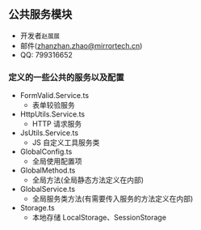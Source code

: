 ## 公共服务模块

- 开发者`赵展展`
- 邮件(zhanzhan.zhao@mirrortech.cn)
- QQ: 799316652

### 定义的一些公共的服务以及配置

- FormValid.Service.ts
  - 表单较验服务
- HttpUtils.Service.ts
  - HTTP 请求服务
- JsUtils.Service.ts
  - JS 自定义工具服务类
- GlobalConfig.ts
  - 全局使用配置项
- GlobalMethod.ts
  - 全局方法(全局静态方法定义在内部)
- GlobalService.ts
  - 全局服务类方法(有需要传入服务的方法定义在内部)
- Storage.ts
  - 本地存储 LocalStorage、SessionStorage
